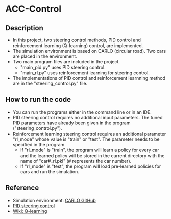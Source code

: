 # ACC-Control

## Description
- In this project, two steering control methods, PID control and reinforcement learning (Q-learning) control, are implemented.
- The simulation environment is based on CARLO (circular road). Two cars are placed in the environment.
- Two main program files are included in the project.
  - "main_pid.py" uses PID steering control.
  - "main_rl.py" uses reinforcement learning for steering control.
- The implementations of PID control and reinforcement learnning method are in the "steering_control.py" file.

## How to run the code
- You can run the programs either in the command line or in an IDE.
- PID steering control requires no additional input parameters. The tuned PID parameters have already been given in the program ("steering_control.py").
- Reinforcement learning steering control requires an additional parameter "rl_mode" whose value is "train" or "test". The parameter needs to be specified in the program.
  - If "rl_mode" is "train", the program will learn a policy for every car and the learned policy will be stored in the current directory with the name of "car#_rl.pkl" (# represents the car number).
  - If "rl_mode" is "test", the program will load pre-learned policies for cars and run the simulation.

## Reference
- Simulation environment: [CARLO GitHub](https://github.com/Stanford-ILIAD/CARLO)
- [PID steering control](http://street.umn.edu/VehControl/javahelp/HTML/Steering_Control.htm)
- [Wiki: Q-learning](https://en.wikipedia.org/wiki/Q-learning)
